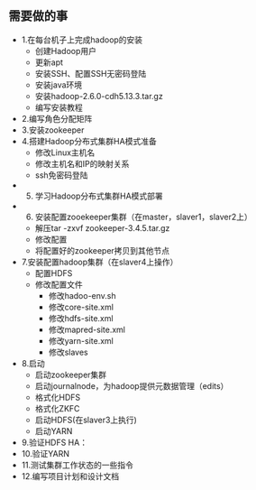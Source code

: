 需要做的事
----
* 1.在每台机子上完成hadoop的安装
    * 创建Hadoop用户
    * 更新apt
    * 安装SSH、配置SSH无密码登陆
    * 安装java环境
    * 安装hadoop-2.6.0-cdh5.13.3.tar.gz
    * 编写安装教程
* 2.编写角色分配矩阵
* 3.安装zookeeper
* 4.搭建Hadoop分布式集群HA模式准备
    * 修改Linux主机名
    * 修改主机名和IP的映射关系
    * ssh免密码登陆
* 5. 学习Hadoop分布式集群HA模式部署   
* 6. 安装配置zooekeeper集群（在master，slaver1，slaver2上）
    * 解压tar -zxvf zookeeper-3.4.5.tar.gz 
    * 修改配置
    * 将配置好的zookeeper拷贝到其他节点
* 7.安装配置hadoop集群（在slaver4上操作）
    * 配置HDFS
    * 修改配置文件
       * 修改hadoo-env.sh
       * 修改core-site.xml
       * 修改hdfs-site.xml
       * 修改mapred-site.xml
       * 修改yarn-site.xml
       * 修改slaves
* 8.启动
    * 启动zookeeper集群  
    * 启动journalnode，为hadoop提供元数据管理（edits）
    * 格式化HDFS
    * 格式化ZKFC
    * 启动HDFS(在slaver3上执行)
    * 启动YARN
* 9.验证HDFS HA：
* 10.验证YARN
* 11.测试集群工作状态的一些指令
* 12.编写项目计划和设计文档
